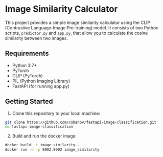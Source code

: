 # Image Similarity Calculator

This project provides a simple image similarity calculator using the CLIP (Contrastive Language-Image Pre-training) model. It consists of two Python scripts, `predictor.py` and `app.py`, that allow you to calculate the cosine similarity between two images.

## Requirements

- Python 3.7+
- PyTorch
- CLIP (PyTorch)
- PIL (Python Imaging Library)
- FastAPI (for running app.py)

## Getting Started

1. Clone this repository to your local machine:

```bash
git clone https://github.com/cobanov/fastapi-image-classification.git
cd fastapi-image-classification
```

2. Build and run the docker image

```bash
docker build -t image_similarity .
docker run -d -p 8002:8002 image_similarity
```
